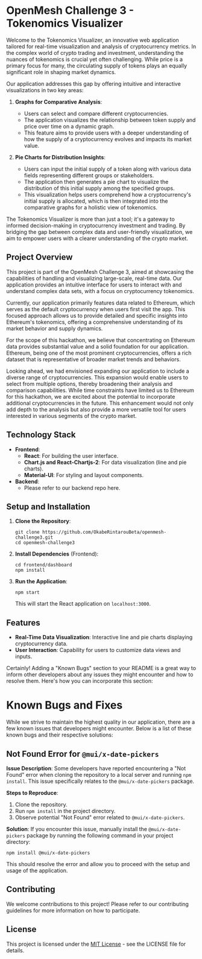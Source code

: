 # OpenMesh Challenge 3 - Tokenomics Visualizer

Welcome to the Tokenomics Visualizer, an innovative web application tailored for real-time visualization and analysis of cryptocurrency metrics. In the complex world of crypto trading and investment, understanding the nuances of tokenomics is crucial yet often challenging. While price is a primary focus for many, the circulating supply of tokens plays an equally significant role in shaping market dynamics.

Our application addresses this gap by offering intuitive and interactive visualizations in two key areas:

1. **Graphs for Comparative Analysis**:
   - Users can select and compare different cryptocurrencies.
   - The application visualizes the relationship between token supply and price over time on a dynamic graph.
   - This feature aims to provide users with a deeper understanding of how the supply of a cryptocurrency evolves and impacts its market value.

2. **Pie Charts for Distribution Insights**:
   - Users can input the initial supply of a token along with various data fields representing different groups or stakeholders.
   - The application then generates a pie chart to visualize the distribution of this initial supply among the specified groups.
   - This visualization helps users comprehend how a cryptocurrency's initial supply is allocated, which is then integrated into the comparative graphs for a holistic view of tokenomics.

The Tokenomics Visualizer is more than just a tool; it's a gateway to informed decision-making in cryptocurrency investment and trading. By bridging the gap between complex data and user-friendly visualization, we aim to empower users with a clearer understanding of the crypto market.


## Project Overview

This project is part of the OpenMesh Challenge 3, aimed at showcasing the capabilities of handling and visualizing large-scale, real-time data. Our application provides an intuitive interface for users to interact with and understand complex data sets, with a focus on cryptocurrency tokenomics.

Currently, our application primarily features data related to Ethereum, which serves as the default cryptocurrency when users first visit the app. This focused approach allows us to provide detailed and specific insights into Ethereum's tokenomics, offering a comprehensive understanding of its market behavior and supply dynamics.

For the scope of this hackathon, we believe that concentrating on Ethereum data provides substantial value and a solid foundation for our application. Ethereum, being one of the most prominent cryptocurrencies, offers a rich dataset that is representative of broader market trends and behaviors.

Looking ahead, we had envisioned expanding our application to include a diverse range of cryptocurrencies. This expansion would enable users to select from multiple options, thereby broadening their analysis and comparison capabilities. While time constraints have limited us to Ethereum for this hackathon, we are excited about the potential to incorporate additional cryptocurrencies in the future. This enhancement would not only add depth to the analysis but also provide a more versatile tool for users interested in various segments of the crypto market.


## Technology Stack

- **Frontend**:
  - **React**: For building the user interface.
  - **Chart.js and React-Chartjs-2**: For data visualization (line and pie charts).
  - **Material-UI**: For styling and layout components.
- **Backend**:
  - Please refer to our backend repo here.


## Setup and Installation

1. **Clone the Repository**:
   ```
   git clone https://github.com/OkabeRintarouBeta/openmesh-challenge3.git
   cd openmesh-challenge3
   ```

2. **Install Dependencies** (Frontend):
   ```
   cd frontend/dashboard
   npm install
   ```

3. **Run the Application**:
   ```
   npm start
   ```
   This will start the React application on `localhost:3000`.


## Features

- **Real-Time Data Visualization**: Interactive line and pie charts displaying cryptocurrency data.
- **User Interaction**: Capability for users to customize data views and inputs.


Certainly! Adding a "Known Bugs" section to your README is a great way to inform other developers about any issues they might encounter and how to resolve them. Here's how you can incorporate this section:


# Known Bugs and Fixes

While we strive to maintain the highest quality in our application, there are a few known issues that developers might encounter. Below is a list of these known bugs and their respective solutions:

## Not Found Error for `@mui/x-date-pickers`

**Issue Description**:
Some developers have reported encountering a "Not Found" error when cloning the repository to a local server and running `npm install`. This issue specifically relates to the `@mui/x-date-pickers` package.

**Steps to Reproduce**:
1. Clone the repository.
2. Run `npm install` in the project directory.
3. Observe potential "Not Found" error related to `@mui/x-date-pickers`.

**Solution**:
If you encounter this issue, manually install the `@mui/x-date-pickers` package by running the following command in your project directory:

```
npm install @mui/x-date-pickers
```

This should resolve the error and allow you to proceed with the setup and usage of the application.


## Contributing

We welcome contributions to this project! Please refer to our contributing guidelines for more information on how to participate.


## License

This project is licensed under the [MIT License](LICENSE) - see the LICENSE file for details.
